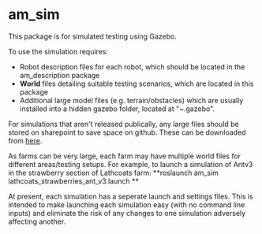 # am_sim

This package is for simulated testing using Gazebo.

To use the simulation requires:
  - Robot description files for each robot, which should be located in the am_description package 
  - **World** files detailing suitable testing scenarios, which are located in this package
  - Additional large model files (e.g. terrain/obstacles) which are usually installed into a hidden gazebo folder, located at "~.gazebo".
  
 For simulations that aren't released publically, any large files should be stored on sharepoint to save space on github. These can be downloaded from [here](https://antorobot.sharepoint.com/:f:/r/sites/SoftwareSystem/Shared%20Documents/03_HardwareInstallation/01_OriginalFiles/08_Simulator?csf=1&web=1&e=HyGbTi).
 

As farms can be very large, each farm may have multiple world files for different areas/testing setups. For example, to launch a simulation of Antv3 in the strawberry section of Lathcoats farm:
**roslaunch am_sim lathcoats_strawberries_ant_v3.launch **

At present, each simulation has a seperate launch and settings files. This is intended to make launching each simulation easy (with no command line inputs) and eliminate the risk of any changes to one simulation adversely affecting another.
